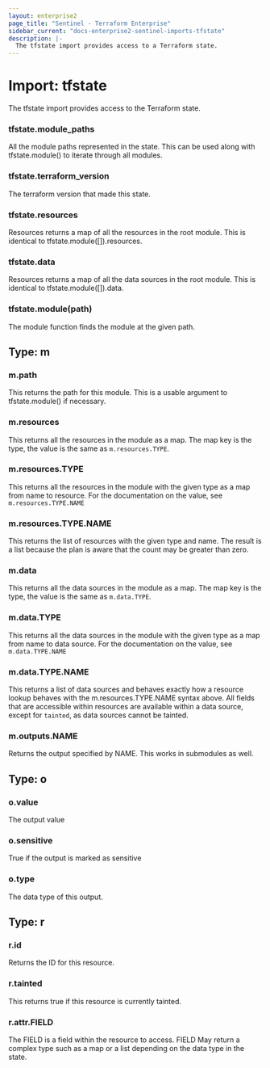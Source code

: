 ```yaml
---
layout: enterprise2
page_title: "Sentinel - Terraform Enterprise"
sidebar_current: "docs-enterprise2-sentinel-imports-tfstate"
description: |-
  The tfstate import provides access to a Terraform state.
---
```


# Import: tfstate

The tfstate import provides access to the Terraform state.

### tfstate.module_paths

All the module paths represented in the state. This can be used along
with tfstate.module() to iterate through all modules.

### tfstate.terraform_version

The terraform version that made this state.

### tfstate.resources

Resources returns a map of all the resources in the root module.
This is identical to tfstate.module([]).resources.

### tfstate.data

Resources returns a map of all the data sources in the root module.
This is identical to tfstate.module([]).data.

### tfstate.module(path)

The module function finds the module at the given path.

## Type: m

### m.path

This returns the path for this module. This is a usable argument to
tfstate.module() if necessary.

### m.resources

This returns all the resources in the module as a map. The map
key is the type, the value is the same as `m.resources.TYPE`.

### m.resources.TYPE

This returns all the resources in the module with the given type
as a map from name to resource. For the documentation on the
value, see `m.resources.TYPE.NAME`

### m.resources.TYPE.NAME

This returns the list of resources with the given type and name. The
result is a list because the plan is aware that the count may be greater
than zero.

### m.data

This returns all the data sources in the module as a map. The map key is the
type, the value is the same as `m.data.TYPE`.

### m.data.TYPE

This returns all the data sources in the module with the given type as a map
from name to data source. For the documentation on the value, see
`m.data.TYPE.NAME`

### m.data.TYPE.NAME

This returns a list of data sources and behaves exactly how a resource lookup
behaves with the m.resources.TYPE.NAME syntax above. All fields that are
accessible within resources are available within a data source, except for
`tainted`, as data sources cannot be tainted.

### m.outputs.NAME

Returns the output specified by NAME. This works in submodules as well.

## Type: o

### o.value

The output value

### o.sensitive

True if the output is marked as sensitive

### o.type

The data type of this output.

## Type: r

### r.id

Returns the ID for this resource.

### r.tainted

This returns true if this resource is currently tainted.

### r.attr.FIELD

The FIELD is a field within the resource to access. FIELD May return
a complex type such as a map or a list depending on the data type in the
state.


